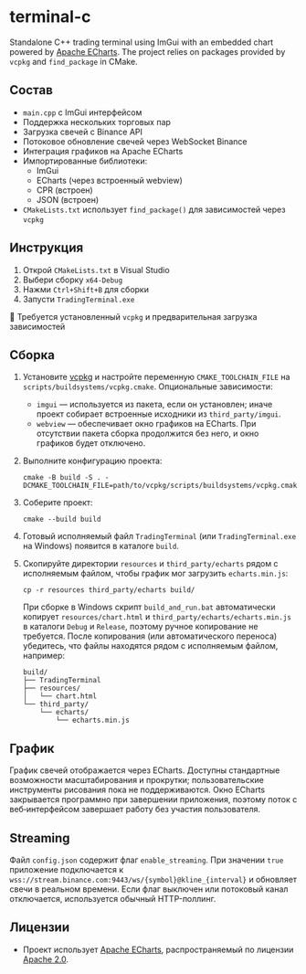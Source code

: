 # terminal-c

Standalone C++ trading terminal using ImGui with an embedded chart powered by [Apache ECharts](https://echarts.apache.org/). The project relies on packages provided by `vcpkg` and `find_package` in CMake.

## Состав

- `main.cpp` с ImGui интерфейсом
- Поддержка нескольких торговых пар
- Загрузка свечей с Binance API
- Потоковое обновление свечей через WebSocket Binance
- Интеграция графиков на Apache ECharts
- Импортированные библиотеки:
  - ImGui
  - ECharts (через встроенный webview)
  - CPR (встроен)
  - JSON (встроен)
- `CMakeLists.txt` использует `find_package()` для зависимостей через `vcpkg`

## Инструкция

1. Открой `CMakeLists.txt` в Visual Studio
2. Выбери сборку `x64-Debug`
3. Нажми `Ctrl+Shift+B` для сборки
4. Запусти `TradingTerminal.exe`

📌 Требуется установленный `vcpkg` и предварительная загрузка зависимостей

## Сборка

1. Установите [vcpkg](https://github.com/microsoft/vcpkg) и настройте переменную `CMAKE_TOOLCHAIN_FILE` на `scripts/buildsystems/vcpkg.cmake`.
   Опциональные зависимости:
   - `imgui` — используется из пакета, если он установлен; иначе проект собирает встроенные исходники из `third_party/imgui`.
   - `webview` — обеспечивает окно графиков на ECharts. При отсутствии пакета сборка продолжится без него, и окно графиков будет отключено.
2. Выполните конфигурацию проекта:
   ```
   cmake -B build -S . -DCMAKE_TOOLCHAIN_FILE=path/to/vcpkg/scripts/buildsystems/vcpkg.cmake
   ```
3. Соберите проект:
   ```
   cmake --build build
   ```
4. Готовый исполняемый файл `TradingTerminal` (или `TradingTerminal.exe` на Windows) появится в каталоге `build`.
5. Скопируйте директории `resources` и `third_party/echarts` рядом с исполняемым файлом, чтобы график мог загрузить `echarts.min.js`:
   ```
   cp -r resources third_party/echarts build/
   ```
   При сборке в Windows скрипт `build_and_run.bat` автоматически копирует `resources/chart.html` и
   `third_party/echarts/echarts.min.js` в каталоги `Debug` и `Release`, поэтому ручное копирование не требуется.
   После копирования (или автоматического переноса) убедитесь, что файлы находятся рядом с исполняемым
   файлом, например:

   ```
   build/
   ├── TradingTerminal
   ├── resources/
   │   └── chart.html
   └── third_party/
       └── echarts/
           └── echarts.min.js
   ```

## График

График свечей отображается через ECharts. Доступны стандартные возможности масштабирования и прокрутки; пользовательские инструменты рисования пока не поддерживаются.
Окно ECharts закрывается программно при завершении приложения, поэтому поток
с веб‑интерфейсом завершает работу без участия пользователя.

## Streaming

Файл `config.json` содержит флаг `enable_streaming`. При значении `true` приложение подключается к `wss://stream.binance.com:9443/ws/{symbol}@kline_{interval}` и обновляет свечи в реальном времени. Если флаг выключен или потоковый канал отключается, используется обычный HTTP-поллинг.

## Лицензии

- Проект использует [Apache ECharts](https://echarts.apache.org/), распространяемый по лицензии [Apache 2.0](third_party/echarts/LICENSE).

